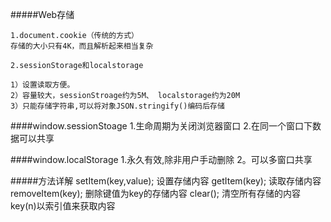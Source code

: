 #####Web存储


    1.document.cookie（传统的方式）
    存储的大小只有4K，而且解析起来相当复杂

    2.sessionStorage和localstorage
    
    1）设置读取方便。
    2）容量较大，sessionStroage约为5M、 localstorage约为20M
    3）只能存储字符串,可以将对象JSON.stringify()编码后存储

    

####window.sessionStoage
    1.生命周期为关闭浏览器窗口
    2.在同一个窗口下数据可以共享

####window.localStorage
    1.永久有效,除非用户手动删除
    2。可以多窗口共享
    


#####方法详解
    setItem(key,value);    设置存储内容
    getItem(key);    读取存储内容
    removeItem(key);   删除键值为key的存储内容
    clear(); 清空所有存储的内容
    key(n)以索引值来获取内容
